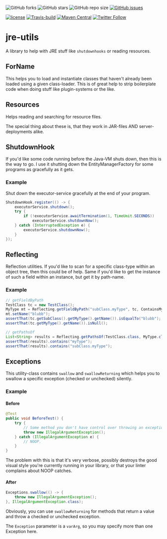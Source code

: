 ![GitHub forks](https://img.shields.io/github/forks/UnterrainerInformatik/java-jre-utils?style=social) ![GitHub stars](https://img.shields.io/github/stars/UnterrainerInformatik/java-jre-utils?style=social) ![GitHub repo size](https://img.shields.io/github/repo-size/UnterrainerInformatik/java-jre-utils) [![GitHub issues](https://img.shields.io/github/issues/UnterrainerInformatik/java-jre-utils)](https://github.com/UnterrainerInformatik/java-jre-utils/issues)

[![license](https://img.shields.io/github/license/unterrainerinformatik/FiniteStateMachine.svg?maxAge=2592000)](http://unlicense.org) [![Travis-build](https://travis-ci.org/UnterrainerInformatik/java-jre-utils.svg?branch=master)](https://travis-ci.org/github/UnterrainerInformatik/java-jre-utils) [![Maven Central](https://img.shields.io/maven-central/v/info.unterrainer.commons/jre-utils)](https://search.maven.org/artifact/org.webjars.npm/jre-utils) [![Twitter Follow](https://img.shields.io/twitter/follow/throbax.svg?style=social&label=Follow&maxAge=2592000)](https://twitter.com/throbax)




# jre-utils

A library to help with JRE stuff like `shutdownhooks` or reading resources.

## ForName

This helps you to load and instantiate classes that haven't already been loaded using a given class-loader. This is of great help to strip boilerplate code when doing stuff like plugin-systems or the like.



## Resources

Helps reading and searching for resource files.

The special thing about these is, that they work in JAR-files AND server-deployments alike.



## ShutdownHook

If you'd like some code running before the Java-VM shuts down, then this is the way to go.
I use it shutting down the EntityManagerFactory for some programs as gracefully as it gets.

### Example

Shut down the executor-service gracefully at the end of your program.

```java
ShutdownHook.register(() -> {
    executorService.shutdown();
    try {
        if (!executorService.awaitTermination(1, TimeUnit.SECONDS))
            executorService.shutdownNow();
    } catch (InterruptedException e) {
        executorService.shutdownNow();
    }
});
```



## Reflecting

Reflection utilities.
If you'd like to scan for a specific class-type within an object tree, then this could be of help.
Same if you'd like to get the instance of such a field within an instance, but get it by path-name.

### Example

```java
// getFieldByPath
TestClass tc = new TestClass();
MyType mt = Reflecting.getFieldByPath("subClass.myType", tc, ContainsMyType.class);
mt.setName("blubb");
assertThat(tc.getSubClass().getMyType().getName()).isEqualTo("blubb");
assertThat(tc.getMyType().getName()).isNull();

// getPathsOf
List<String> results = Reflecting.getPathsOf(TestClass.class, MyType.class, ContainsMyType.class);
assertThat(results).contains("myType");
assertThat(results).contains("subClass.myType");
```



## Exceptions

This utility-class contains `swallow` and `swallowReturning` which helps you to swallow a specific exception (checked or unchecked) silently.

### Example

#### Before

```java
@Test
public void BeforeTest() {
    try {
        // Some method you don't have control over throwing an exception.
        throw new IllegalArgumentException();
    } catch (IllegalArgumentException e) {
        // NOOP.
    }
}
```

The problem with this is that it's very verbose, possibly destroys the good visual style you're currently running in your library, or that your linter complains about NOOP catches.

#### After

```Java
Exceptions.swallow(() -> {
    throw new IllegalArgumentException();
}, IllegalArgumentException.class);
```

Obviously, you can use `swallowReturning` for methods that return a value and throw a checked or unchecked exception.

The `Exception` parameter is a `varArg`, so you may specify more than one Exception here.

